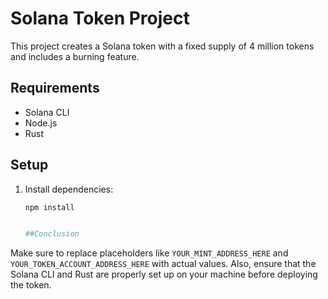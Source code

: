 # Solana Token Project

This project creates a Solana token with a fixed supply of 4 million tokens and includes a burning feature.

## Requirements

- Solana CLI
- Node.js
- Rust

## Setup

1. Install dependencies:
   ```bash
   npm install


   ##Conclusion
Make sure to replace placeholders like `YOUR_MINT_ADDRESS_HERE` and `YOUR_TOKEN_ACCOUNT_ADDRESS_HERE` with actual values. Also, ensure that the Solana CLI and Rust are properly set up on your machine before deploying the token.